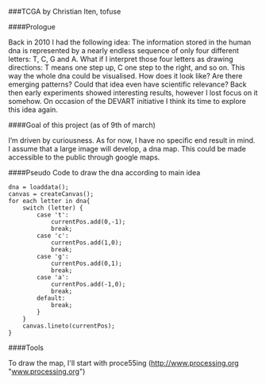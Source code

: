 ###TCGA
by Christian Iten, tofuse

####Prologue

Back in 2010 I had the following idea:
The information stored in the human dna is represented by a nearly endless sequence of only four different letters: T, C, G and A. What if I interpret those four letters as drawing directions: T means one step up, C one step to the right, and so on. This way the whole dna could be visualised. How does it look like? Are there emerging patterns? Could that idea even have scientific relevance?
Back then early experiments showed interesting results, however I lost focus on it somehow. On occasion of the DEVART initiative I think its time to explore this idea again.

####Goal of this project (as of 9th of march)

I’m driven by curiousness. As for now, I have no specific end result in mind. I assume that a large image will develop, a dna map. This could be made accessible to the public through google maps. 

####Pseudo Code to draw the dna according to main idea

```
dna = loaddata();
canvas = createCanvas();
for each letter in dna{
	switch (letter) {
		case 't':
	  		currentPos.add(0,-1);
	  		break;
		case 'c':
		  	currentPos.add(1,0);
		  	break;
		case 'g':
		  	currentPos.add(0,1);
		  	break;
		case 'a':
		  	currentPos.add(-1,0);
		  	break;  
		default:
		  	break;
		}
	}
	canvas.lineto(currentPos);
}		    
```
####Tools

To draw the map, I'll start with proce55ing
(http://www.processing.org "www.processing.org")



